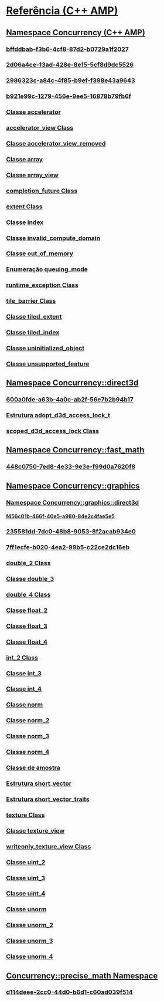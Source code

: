 # [Referência (C++ AMP)](reference-cpp-amp.md)
## [Namespace Concurrency (C++ AMP)](concurrency-namespace-cpp-amp.md)
### [bffddbab-f3b6-4cf8-87d2-b0729a1f2027](TocOutOfQuery)
### [2d06a4ce-13ad-428e-8e15-5cf8d9dc5526](TocOutOfQuery)
### [2986323c-a84c-4f85-b9ef-f398e43a9643](TocOutOfQuery)
### [b921e99c-1279-456e-9ee5-16878b79fb6f](TocOutOfQuery)
### [Classe accelerator](accelerator-class.md)
### [accelerator_view Class](TocOutOfQuery)
### [Classe accelerator_view_removed](accelerator-view-removed-class.md)
### [Classe array](array-class.md)
### [Classe array_view](array-view-class.md)
### [completion_future Class](TocOutOfQuery)
### [extent Class](TocOutOfQuery)
### [Classe index](index-class.md)
### [Classe invalid_compute_domain](invalid-compute-domain-class.md)
### [Classe out_of_memory](out-of-memory-class.md)
### [Enumeração queuing_mode](queuing-mode-enumeration.md)
### [runtime_exception Class](TocOutOfQuery)
### [tile_barrier Class](TocOutOfQuery)
### [Classe tiled_extent](tiled-extent-class.md)
### [Classe tiled_index](tiled-index-class.md)
### [Classe uninitialized_object](uninitialized-object-class.md)
### [Classe unsupported_feature](unsupported-feature-class.md)
## [Namespace Concurrency::direct3d](concurrency-direct3d-namespace.md)
### [600a0fde-a63b-4a0c-ab2f-56e7b2b94b17](TocOutOfQuery)
### [Estrutura adopt_d3d_access_lock_t](adopt-d3d-access-lock-t-structure.md)
### [scoped_d3d_access_lock Class](TocOutOfQuery)
## [Namespace Concurrency::fast_math](concurrency-fast-math-namespace.md)
### [448c0750-7ed8-4e33-9e3e-f99d0a7620f8](TocOutOfQuery)
## [Namespace Concurrency::graphics](concurrency-graphics-namespace.md)
### [Namespace Concurrency::graphics::direct3d](concurrency-graphics-direct3d-namespace.md)
#### [f456c01b-466f-40e5-a980-84e2c4fae5e5](TocOutOfQuery)
### [235581dd-7dc0-48b8-9053-8f2acab934e0](TocOutOfQuery)
### [7ff1ecfe-b020-4ea2-99b5-c22ce2dc16eb](TocOutOfQuery)
### [double_2 Class](TocOutOfQuery)
### [Classe double_3](double-3-class.md)
### [double_4 Class](TocOutOfQuery)
### [Classe float_2](float-2-class.md)
### [Classe float_3](float-3-class.md)
### [Classe float_4](float-4-class.md)
### [int_2 Class](TocOutOfQuery)
### [Classe int_3](int-3-class.md)
### [Classe int_4](int-4-class.md)
### [Classe norm](norm-class.md)
### [Classe norm_2](norm-2-class.md)
### [Classe norm_3](norm-3-class.md)
### [Classe norm_4](norm-4-class.md)
### [Classe de amostra](sampler-class.md)
### [Estrutura short_vector](short-vector-structure.md)
### [Estrutura short_vector_traits](short-vector-traits-structure.md)
### [texture Class](TocOutOfQuery)
### [Classe texture_view](texture-view-class.md)
### [writeonly_texture_view Class](TocOutOfQuery)
### [Classe uint_2](uint-2-class.md)
### [Classe uint_3](uint-3-class.md)
### [Classe uint_4](uint-4-class.md)
### [Classe unorm](unorm-class.md)
### [Classe unorm_2](unorm-2-class.md)
### [Classe unorm_3](unorm-3-class.md)
### [Classe unorm_4](unorm-4-class.md)
## [Concurrency::precise_math Namespace](TocOutOfQuery)
### [d114deee-2cc0-44d0-b6d1-c60ad039f514](TocOutOfQuery)
